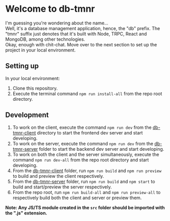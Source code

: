 # Welcome to db-tmnr

I'm guessing you're wondering about the name...\
Well, it's a database management application, hence, the "db" prefix.
The "tmnr" suffix just denotes that it's built with Node, TRPC, React and MongoDB, among other technologies.\
Okay, enough with chit-chat. Move over to the next section to set up the project in your local environment.

## Setting up

In your local environment:

1. Clone this repository.
2. Execute the terminal command `npm run install-all` from the repo root directory.

## Development

1. To work on the client, execute the command `npm run dev` from the [db-tmnr-client](db-tmnr-client) directory to start the frontend dev server and start developing.
2. To work on the server, execute the command `npm run dev` from the [db-tmnr-server](db-tmnr-server) folder to start the backend dev server and start developing.
3. To work on both the client and the server simultaneously, execute the command `npm run dev-all` from the repo root directory and start developing.
4. From the [db-tmnr-client](db-tmnr-client) folder, run `npm run build` and `npm run preview` to build and preview the client respectively.
5. From the [db-tmnr-server](db-tmnr-server) folder, run `npm run build` and `npm start` to build and start/preview the server respectively.
6. From the repo root, run `npm run build-all` and `npm run preview-all` to respectively build both the client and server or preview them.

**Note: Any JS/TS module created in the `src` folder should be imported with the ".js" extension.**
